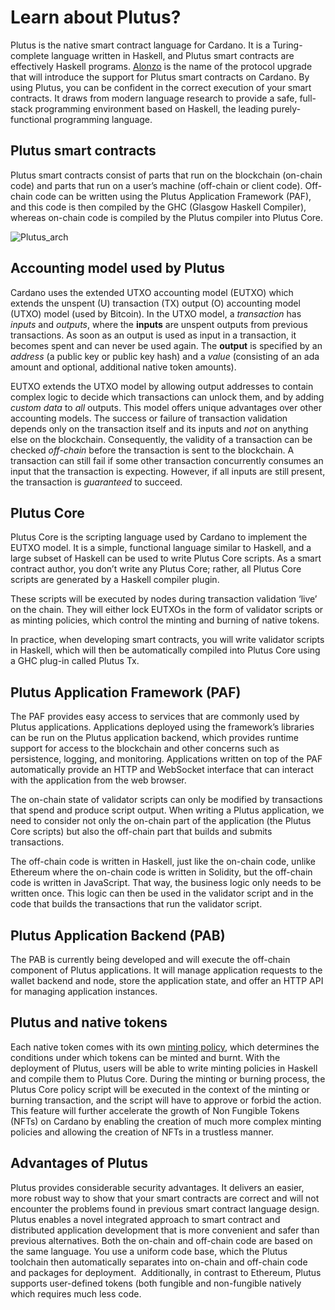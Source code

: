 # Learn about Plutus?

Plutus is the native smart contract language for Cardano. It is a Turing-complete language written in Haskell, and Plutus smart contracts are effectively Haskell programs. [Alonzo](https://iohk.io/en/blog/posts/2021/04/08/smart-contracts-%E2%80%93-here-we-come/) is the name of the protocol upgrade that will introduce the support for Plutus smart contracts on Cardano. By using Plutus, you can be confident in the correct execution of your smart contracts. It draws from modern language research to provide a safe, full-stack programming environment based on Haskell, the leading purely-functional programming language.

## Plutus smart contracts
Plutus smart contracts consist of parts that run on the blockchain (on-chain code) and parts that run on a user’s machine (off-chain or client code). Off-chain code can be written using the Plutus Application Framework (PAF), and this code is then compiled by the GHC (Glasgow Haskell Compiler), whereas on-chain code is compiled by the Plutus compiler into Plutus Core. 

![Plutus_arch](Plutus_arch.png)

## Accounting model used by Plutus
Cardano uses the extended UTXO accounting model (EUTXO) which extends the unspent (U) transaction (TX) output (O) accounting model (UTXO) model (used by Bitcoin). In the UTXO model, a *transaction* has *inputs* and *outputs*, where the **inputs** are unspent outputs from previous transactions. As soon as an output is used as input in a transaction, it becomes spent and can never be used again. The **output** is specified by an *address* (a public key or public key hash) and a *value* (consisting of an ada amount and optional, additional native token amounts).

EUTXO extends the UTXO model by allowing output addresses to contain complex logic to decide which transactions can unlock them, and by adding *custom data* to *all* outputs. This model offers unique advantages over other accounting models. The success or failure of transaction validation depends only on the transaction itself and its inputs and *not* on anything else on the blockchain. Consequently, the validity of a transaction can be checked *off-chain* before the transaction is sent to the blockchain. A transaction can still fail if some other transaction concurrently consumes an input that the transaction is expecting. However, if all inputs are still present, the transaction is *guaranteed* to succeed.

## Plutus Core
Plutus Core is the scripting language used by Cardano to implement the EUTXO model. It is a simple, functional language similar to Haskell, and a large subset of Haskell can be used to write Plutus Core scripts. As a smart contract author, you don’t write any Plutus Core; rather, all Plutus Core scripts are generated by a Haskell compiler plugin.

These scripts will be executed by nodes during transaction validation ‘live’ on the chain. They will either lock EUTXOs in the form of validator scripts or as minting policies, which control the minting and burning of native tokens.
 
In practice, when developing smart contracts, you will write validator scripts in Haskell, which will then be automatically compiled into Plutus Core using a GHC plug-in called  Plutus Tx.

## Plutus Application Framework (PAF)
The PAF provides easy access to services that are commonly used by Plutus applications. Applications deployed using the framework’s libraries can be run on the Plutus application backend, which provides runtime support for access to the blockchain and other concerns such as persistence, logging, and monitoring. Applications written on top of the PAF automatically provide an HTTP and WebSocket interface that can interact with the application from the web browser. 

The on-chain state of validator scripts can only be modified by transactions that spend and produce script output. When writing a Plutus application, we need to consider not only the on-chain part of the application (the Plutus Core scripts) but also the off-chain part that builds and submits transactions. 

The off-chain code is written in Haskell, just like the on-chain code, unlike Ethereum where the on-chain code is written in Solidity, but the off-chain code is written in JavaScript. That way, the business logic only needs to be written once. This logic can then be used in the validator script and in the code that builds the transactions that run the validator script. 

## Plutus Application Backend (PAB)
The PAB is currently being developed and will execute the off-chain component of Plutus applications. It will manage application requests to the wallet backend and node, store the application state, and offer an HTTP API for managing application instances.

## Plutus and native tokens
Each native token comes with its own [minting policy](https://github.com/input-output-hk/cardano-documentation/blob/staging/content/07-native-tokens/01-learn.mdx#minting-policy), which determines the conditions under which tokens can be minted and burnt. With the deployment of Plutus, users will be able to write minting policies in Haskell and compile them to Plutus Core. During the minting or burning process, the Plutus Core policy script will be executed in the context of the minting or burning transaction, and the script will have to approve or forbid the action. This feature will further accelerate the growth of Non Fungible Tokens (NFTs) on Cardano by enabling the creation of much more complex minting policies and allowing the creation of NFTs in a trustless manner.

## Advantages of Plutus
Plutus provides considerable security advantages. It delivers an easier, more robust way to show that your smart contracts are correct and will not encounter the problems found in previous smart contract language design. Plutus enables a novel integrated approach to smart contract and distributed application development that is more convenient and safer than previous alternatives. Both the on-chain and off-chain code are based on the same language. You use a uniform code base, which the Plutus toolchain then automatically separates into on-chain and off-chain code and packages for deployment. ‌ Additionally, in contrast to Ethereum, Plutus supports user-defined tokens (both fungible and non-fungible natively which requires much less code. 
